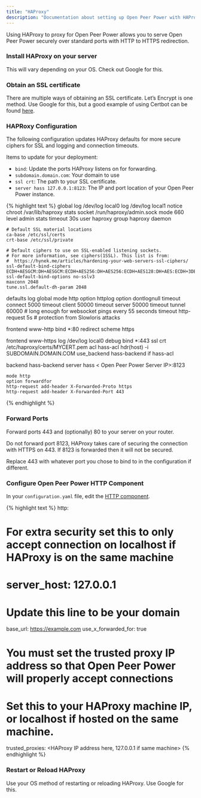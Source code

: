 ```yaml
---
title: "HAProxy"
description: "Documentation about setting up Open Peer Power with HAProxy"
---
```


Using HAProxy to proxy for Open Peer Power allows you to serve Open Peer Power securely over standard ports with HTTP to HTTPS redirection.

### Install HAProxy on your server

This will vary depending on your OS. Check out Google for this.

### Obtain an SSL certificate

There are multiple ways of obtaining an SSL certificate. Let’s Encrypt is one method.
Use Google for this, but a good example of using Certbot can be found [here](https://www.digitalocean.com/community/tutorials/how-to-secure-haproxy-with-let-s-encrypt-on-ubuntu-14-04).

### HAPRoxy Configuration

The following configuration updates HAProxy defaults for more secure ciphers for SSL and logging and connection
timeouts.

Items to update for your deployment:

 * `bind`: Update the ports HAProxy listens on for forwarding.
 * `subdomain.domain.com`: Your domain to use
 * `ssl crt`: The path to your SSL certificate.
 * `server hass 127.0.0.1:8123`: The IP and port location of your Open Peer Power instance.

{% highlight text %}
global
	log /dev/log	local0
	log /dev/log	local1 notice
	chroot /var/lib/haproxy
	stats socket /run/haproxy/admin.sock mode 660 level admin
	stats timeout 30s
	user haproxy
	group haproxy
	daemon

	# Default SSL material locations
	ca-base /etc/ssl/certs
	crt-base /etc/ssl/private

	# Default ciphers to use on SSL-enabled listening sockets.
	# For more information, see ciphers(1SSL). This list is from:
	#  https://hynek.me/articles/hardening-your-web-servers-ssl-ciphers/
	ssl-default-bind-ciphers ECDH+AESGCM:DH+AESGCM:ECDH+AES256:DH+AES256:ECDH+AES128:DH+AES:ECDH+3DES:DH+3DES:RSA+AESGCM:RSA+AES:RSA+3DES:!aNULL:!MD5:!DSS
	ssl-default-bind-options no-sslv3
	maxconn 2048
	tune.ssl.default-dh-param 2048

defaults
	log	global
	mode	http
	option	httplog
	option	dontlognull
	timeout connect 5000
	timeout client  50000
	timeout server  50000
	timeout tunnel  60000    # long enough for websocket pings every 55 seconds
	timeout http-request 5s  # protection from Slowloris attacks

frontend www-http
	bind *:80
	redirect scheme https

frontend www-https
	log /dev/log	local0 debug
	bind *:443 ssl crt /etc/haproxy/certs/MYCERT.pem
	acl hass-acl hdr(host) -i SUBDOMAIN.DOMAIN.COM
	use_backend hass-backend if hass-acl

backend hass-backend
	server hass < Open Peer Power Server IP>:8123

	mode http
	option forwardfor
	http-request add-header X-Forwarded-Proto https
	http-request add-header X-Forwarded-Port 443
{% endhighlight %}

### Forward Ports

Forward ports 443 and (optionally) 80 to your server on your router.

Do not forward port 8123, HAProxy takes care of securing the connection with HTTPS on 443.
If 8123 is forwarded then it will not be secured.

Replace 443 with whatever port you chose to bind to in the configuration if different.

### Configure Open Peer Power HTTP Component

In your `configuration.yaml` file, edit the [HTTP component](/integrations/http/).

{% highlight text %}
http:
  # For extra security set this to only accept connection on localhost if HAProxy is on the same machine
  # server_host: 127.0.0.1
  # Update this line to be your domain
  base_url: https://example.com
  use_x_forwarded_for: true
  # You must set the trusted proxy IP address so that Open Peer Power will properly accept connections
  # Set this to your HAProxy machine IP, or localhost if hosted on the same machine.
  trusted_proxies: <HAProxy IP address here, 127.0.0.1 if same machine>
{% endhighlight %}

### Restart or Reload HAProxy

Use your OS method of restarting or reloading HAProxy. Use Google for this.
